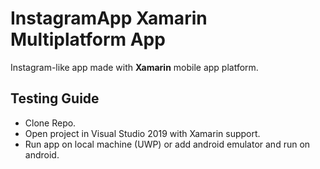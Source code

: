 # InstagramApp Xamarin Multiplatform App

Instagram-like app made with **Xamarin** mobile app platform.

## Testing Guide
 - Clone Repo.
 - Open project in Visual Studio 2019 with Xamarin support.
 - Run app on local machine (UWP) or add android emulator and run on android.